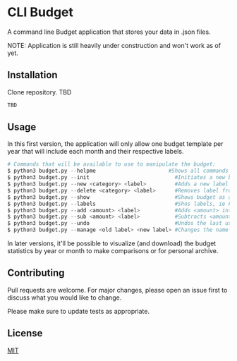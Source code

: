 # CLI Budget

A command line Budget application that stores your data in .json files. 

NOTE: Application is still heavily under construction and won't work as of yet.

## Installation

Clone repository. TBD

```bash
TBD
```

## Usage

In this first version, the application will only allow one budget template per year that will include each month and their respective labels.

```python
# Commands that will be available to use to manipulate the budget:
$ python3 budget.py --helpme                       #Shows all commands
$ python3 budget.py --init                           #Initiates a new budget with following commands
$ python3 budget.py --new <category> <label>         #Adds a new label to current budget globally
$ python3 budget.py --delete <category> <label>      #Removes label from current budget
$ python3 budget.py --show                           #Shows budget as a pandas dataframe
$ python3 budget.py --labels                         #Shos labels, ie Food, Snacks, Cinema, Taxis, Clothing
$ python3 budget.py --add <amount> <label>           #Adds <amount> into <label> for current month/date/year
$ python3 budget.py --sub <amount> <label>           #Subtracts <amount> from <label> for current month/date/year
$ python3 budget.py --undo                           #Undos the last used command
$ python3 budget.py --manage <old label> <new label> #Changes the name of one label to something else
```
In later versions, it'll be possible to visualize (and download) the budget statistics by year or month to make comparisons or for personal archive.

## Contributing
Pull requests are welcome. For major changes, please open an issue first to discuss what you would like to change.

Please make sure to update tests as appropriate.

## License
[MIT](https://choosealicense.com/licenses/mit/)
